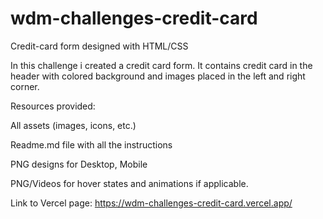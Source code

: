 # wdm-challenges-credit-card
Credit-card form designed with HTML/CSS

In this challenge i created a credit card form. It contains credit card in the header with colored background and images placed in the left and right corner.

Resources provided:

All assets (images, icons, etc.)

Readme.md file with all the instructions

PNG designs for Desktop, Mobile

PNG/Videos for hover states and animations if applicable.

Link to Vercel page: https://wdm-challenges-credit-card.vercel.app/
